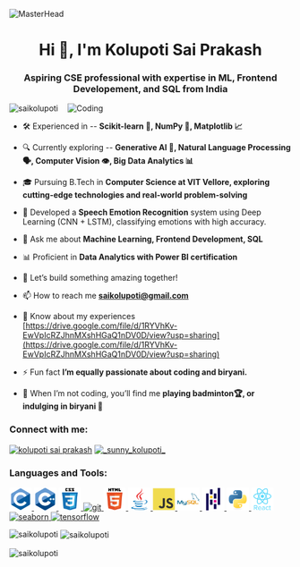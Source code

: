![MasterHead](https://mir-s3-cdn-cf.behance.net/project_modules/max_1200/79731568097599.5b50bca477735.jpg)
<h1 align="center">Hi 👋, I'm Kolupoti Sai Prakash</h1>
<h3 align="center">Aspiring CSE professional with expertise in ML, Frontend Developement, and SQL from India</h3>
<img align ="right" alt="Coding" width ="400" src="https://camo.githubusercontent.com/4d9f5ecceb711eec6e2018f38a5677dc657c9738d4a65ba3b928c41c0a45b439/68747470733a2f2f6d69726f2e6d656469756d2e636f6d2f6d61782f313336302f302a37513379765349765f7430696f4a2d5a2e676966">
<p align="left"> <img src="https://komarev.com/ghpvc/?username=saikolupoti&label=Profile%20views&color=0e75b6&style=flat" alt="saikolupoti" /> </p>

- 🛠️ Experienced in -- **Scikit-learn 🧪, NumPy 🧮, Matplotlib 📈**
- 🔍 Currently exploring -- **Generative AI 🎨, Natural Language Processing 🗣️, Computer Vision 👁️, Big Data Analytics 📊**
- 🎓 Pursuing B.Tech in **Computer Science at VIT Vellore, exploring cutting-edge technologies and real-world problem-solving**
- 🤖 Developed a **Speech Emotion Recognition** system using Deep Learning (CNN + LSTM), classifying emotions with high accuracy.

- 💬 Ask me about **Machine Learning, Frontend Development, SQL**
- 📊 Proficient in **Data Analytics with Power BI certification**
- 🌟 Let’s build something amazing together!
- 📫 How to reach me **saikolupoti@gmail.com**

- 📄 Know about my experiences [https://drive.google.com/file/d/1RYVhKv-EwVpIcRZJhnMXshHGaQ1nDV0D/view?usp=sharing](https://drive.google.com/file/d/1RYVhKv-EwVpIcRZJhnMXshHGaQ1nDV0D/view?usp=sharing)

- ⚡ Fun fact **I’m equally passionate about coding and biryani.**
- 🏸 When I’m not coding, you’ll find me **playing badminton🏆, or indulging in biryani 🍛**

<h3 align="left">Connect with me:</h3>
<p align="left">
<a href="https://www.linkedin.com/in/kolupoti-sai-prakash-05909415b/" target="blank"><img align="center" src="https://raw.githubusercontent.com/rahuldkjain/github-profile-readme-generator/master/src/images/icons/Social/linked-in-alt.svg" alt="kolupoti sai prakash" height="30" width="40" /></a>
<a href="https://instagram.com/_sunny_kolupoti_" target="blank"><img align="center" src="https://raw.githubusercontent.com/rahuldkjain/github-profile-readme-generator/master/src/images/icons/Social/instagram.svg" alt="_sunny_kolupoti_" height="30" width="40" /></a>
</p>

<h3 align="left">Languages and Tools:</h3>
<p align="left"> <a href="https://www.cprogramming.com/" target="_blank" rel="noreferrer"> <img src="https://raw.githubusercontent.com/devicons/devicon/master/icons/c/c-original.svg" alt="c" width="40" height="40"/> </a> <a href="https://www.w3schools.com/cpp/" target="_blank" rel="noreferrer"> <img src="https://raw.githubusercontent.com/devicons/devicon/master/icons/cplusplus/cplusplus-original.svg" alt="cplusplus" width="40" height="40"/> </a> <a href="https://www.w3schools.com/css/" target="_blank" rel="noreferrer"> <img src="https://raw.githubusercontent.com/devicons/devicon/master/icons/css3/css3-original-wordmark.svg" alt="css3" width="40" height="40"/> </a> <a href="https://git-scm.com/" target="_blank" rel="noreferrer"> <img src="https://www.vectorlogo.zone/logos/git-scm/git-scm-icon.svg" alt="git" width="40" height="40"/> </a> <a href="https://www.w3.org/html/" target="_blank" rel="noreferrer"> <img src="https://raw.githubusercontent.com/devicons/devicon/master/icons/html5/html5-original-wordmark.svg" alt="html5" width="40" height="40"/> </a> <a href="https://www.java.com" target="_blank" rel="noreferrer"> <img src="https://raw.githubusercontent.com/devicons/devicon/master/icons/java/java-original.svg" alt="java" width="40" height="40"/> </a> <a href="https://developer.mozilla.org/en-US/docs/Web/JavaScript" target="_blank" rel="noreferrer"> <img src="https://raw.githubusercontent.com/devicons/devicon/master/icons/javascript/javascript-original.svg" alt="javascript" width="40" height="40"/> </a> <a href="https://www.mysql.com/" target="_blank" rel="noreferrer"> <img src="https://raw.githubusercontent.com/devicons/devicon/master/icons/mysql/mysql-original-wordmark.svg" alt="mysql" width="40" height="40"/> </a> <a href="https://pandas.pydata.org/" target="_blank" rel="noreferrer"> <img src="https://raw.githubusercontent.com/devicons/devicon/2ae2a900d2f041da66e950e4d48052658d850630/icons/pandas/pandas-original.svg" alt="pandas" width="40" height="40"/> </a> <a href="https://www.python.org" target="_blank" rel="noreferrer"> <img src="https://raw.githubusercontent.com/devicons/devicon/master/icons/python/python-original.svg" alt="python" width="40" height="40"/> </a> <a href="https://reactjs.org/" target="_blank" rel="noreferrer"> <img src="https://raw.githubusercontent.com/devicons/devicon/master/icons/react/react-original-wordmark.svg" alt="react" width="40" height="40"/> </a> <a href="https://seaborn.pydata.org/" target="_blank" rel="noreferrer"> <img src="https://seaborn.pydata.org/_images/logo-mark-lightbg.svg" alt="seaborn" width="40" height="40"/> </a> <a href="https://www.tensorflow.org" target="_blank" rel="noreferrer"> <img src="https://www.vectorlogo.zone/logos/tensorflow/tensorflow-icon.svg" alt="tensorflow" width="40" height="40"/> </a> </p>

<p><img align="left" src="https://github-readme-stats.vercel.app/api/top-langs?username=saikolupoti&show_icons=true&locale=en&layout=compact" alt="saikolupoti" /></p>

<p>&nbsp;<img align="center" src="https://github-readme-stats.vercel.app/api?username=saikolupoti&show_icons=true&locale=en" alt="saikolupoti" /></p>

<p><img align="center" src="https://github-readme-streak-stats.herokuapp.com/?user=saikolupoti&" alt="saikolupoti" /></p>
